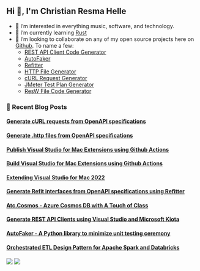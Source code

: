 ## Hi 👋, I'm Christian Resma Helle

- 👀 I’m interested in everything music, software, and technology.
- 🌱 I’m currently learning [Rust](https://www.rust-lang.org/)
- 💞️ I’m looking to collaborate on any of my open source projects here on [Github](https://github.com/christianhelle). To name a few:
  - [REST API Client Code Generator](https://github.com/christianhelle/apiclientcodegen)
  - [AutoFaker](https://github.com/christianhelle/autofaker)
  - [Refitter](https://github.com/christianhelle/refitter)
  - [HTTP File Generator](https://github.com/christianhelle/httpgenerator/)
  - [cURL Request Generator](https://github.com/christianhelle/curlgenerator/)
  - [JMeter Test Plan Generator](https://github.com/christianhelle/jmetercodegen)
  - [ResW File Code Generator](https://github.com/christianhelle/reswcodegen)

### 📙 Recent Blog Posts
<!--START_SECTION:feed-->
#### [Generate cURL requests from OpenAPI specifications](https://christianhelle.com/2024/01/curl-request-generator.html)
#### [Generate .http files from OpenAPI specifications](https://christianhelle.com/2023/11/http-file-generator.html)
#### [Publish Visual Studio for Mac Extensions using Github Actions](https://christianhelle.com/2023/03/publish-vsmac-extensions-using-github-actions.html)
#### [Build Visual Studio for Mac Extensions using Github Actions](https://christianhelle.com/2023/03/build-vsmac-extensions-using-github-actions.html)
#### [Extending Visual Studio for Mac 2022](https:&#x2F;&#x2F;christianhelle.com&#x2F;2023&#x2F;03&#x2F;extending-vsmac.html)
#### [Generate Refit interfaces from OpenAPI specifications using Refitter](https:&#x2F;&#x2F;christianhelle.com&#x2F;2023&#x2F;03&#x2F;refitter.html)
#### [Atc.Cosmos - Azure Cosmos DB with A Touch of Class](https:&#x2F;&#x2F;christianhelle.com&#x2F;2023&#x2F;02&#x2F;atc-cosmos.html)
#### [Generate REST API Clients using Visual Studio and Microsoft Kiota](https:&#x2F;&#x2F;christianhelle.com&#x2F;2023&#x2F;02&#x2F;visual-studio-kiota.html)
#### [AutoFaker - A Python library to minimize unit testing ceremony](https:&#x2F;&#x2F;christianhelle.com&#x2F;2022&#x2F;10&#x2F;autofaker.html)
#### [Orchestrated ETL Design Pattern for Apache Spark and Databricks](https:&#x2F;&#x2F;christianhelle.com&#x2F;2022&#x2F;09&#x2F;orchestrated-etl.html)
<!--END_SECTION:feed-->

<p>
<picture>
  <source
    srcset="https://github-readme-stats.vercel.app/api?username=christianhelle&theme=dark"
    media="(prefers-color-scheme: dark)" />
  <source
    srcset="https://github-readme-stats.vercel.app/api?username=christianhelle"
    media="(prefers-color-scheme: light), (prefers-color-scheme: no-preference)" />
  <img align="center" src="https://github-readme-stats.vercel.app/api?username=christianhelle" />
</picture>
<picture>
  <source
    srcset="https://github-readme-streak-stats.herokuapp.com/?user=christianhelle&theme=dark&card_width=200&hide_current_streak=true&hide_longest_streak=true"
    media="(prefers-color-scheme: dark)" />
  <source
    srcset="https://github-readme-streak-stats.herokuapp.com/?user=christianhelle&hide_current_streak=true&card_width=200&hide_longest_streak=true&hide_longest_streak=true"
    media="(prefers-color-scheme: light), (prefers-color-scheme: no-preference)" />
  <img align="center" src="https://github-readme-streak-stats.herokuapp.com/?user=christianhelle&card_width=200&hide_current_streak=true&hide_longest_streak=true" />
</picture>
</p>
